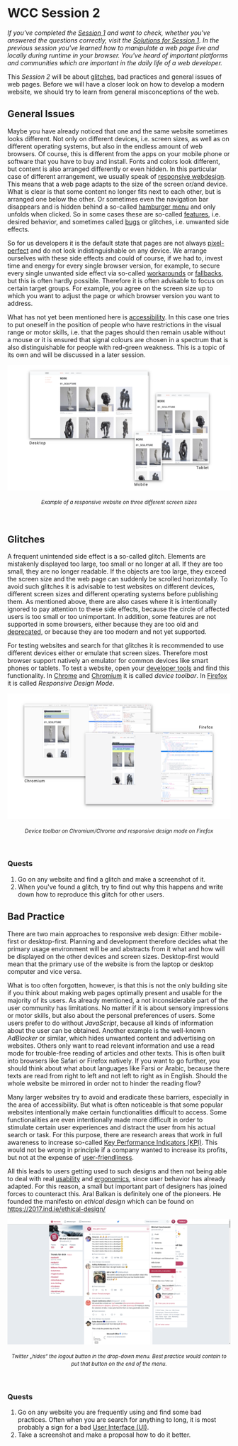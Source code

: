 # WCC Session 2

*If you've completed the [Session 1](../WCC-Session-1/#WCC-Session-1) and want to check, whether you've answered the questions correctly, visit the [Solutions for Session 1](../WCC-Session-1/solutions.md).
In the previous session you've learned how to manipulate a web page live and locally during runtime in your browser.
You've heard of important platforms and communities which are important in the daily life of a web developer.*

This *Session 2* will be about [glitches](../WCC-Glossary/#glitches), bad practices and general issues of web pages.
Before we will have a closer look on how to develop a modern website, we should try to learn from general misconceptions of the web.

## General Issues

Maybe you have already noticed that one and the same website sometimes looks different.
Not only on different devices, i.e. screen sizes, as well as on different operating systems, but also in the endless amount of web browsers.
Of course, this is different from the apps on your mobile phone or software that you have to buy and install.
Fonts and colors look different, but content is also arranged differently or even hidden.
In this particular case of different arrangement, we usually speak of [responsive webdesign](../WCC-Glossary/#responsive-webdesign).
This means that a web page adapts to the size of the screen or/and device.
What is clear is that some content no longer fits next to each other, but is arranged one below the other.
Or sometimes even the navigation bar disappears and is hidden behind a so-called [hamburger menu](../WCC-Glossary/#hamburger-menu) and only unfolds when clicked.
So in some cases these are so-called [features](../WCC-Glossary/#feature), i.e. desired behavior, and sometimes called [bugs](../WCC-Glossary/#bug) or glitches, i.e. unwanted side effects.

So for us developers it is the default state that pages are not always [pixel-perfect](../WCC-Glossary/#pixel-perfect) and do not look indistinguishable on any device.
We arrange ourselves with these side effects and could of course, if we had to, invest time and energy for every single browser version, for example, to secure every single unwanted side effect via so-called [workarounds](../WCC-Glossary/#workaround) or [fallbacks](../WCC-Glossary/#fallback), but this is often hardly possible.
Therefore it is often advisable to focus on certain target groups.
For example, you agree on the screen size up to which you want to adjust the page or which browser version you want to address.

What has not yet been mentioned here is [accessibility](../WCC-Glossary/#accessibility-a11y).
In this case one tries to put oneself in the position of people who have restrictions in the visual range or motor skills, i.e. that the pages should then remain usable without a mouse or it is ensured that signal colours are chosen in a spectrum that is also distinguishable for people with red-green weakness.
This is a topic of its own and will be discussed in a later session.

![Example of a responsive website](./responsive-webdesign.png)
<div align="center">
  <small><i>Example of a responsive website on three different screen sizes</i></small>
</div>
<br><br>

## Glitches

A frequent unintended side effect is a so-called glitch.
Elements are mistakenly displayed too large, too small or no longer at all.
If they are too small, they are no longer readable.
If the objects are too large, they exceed the screen size and the web page can suddenly be scrolled horizontally.
To avoid such glitches it is advisable to test websites on different devices, different screen sizes and different operating systems before publishing them.
As mentioned above, there are also cases where it is intentionally ignored to pay attention to these side effects, because the circle of affected users is too small or too unimportant.
In addition, some features are not supported in some browsers, either because they are too old and [deprecated](../WCC-Glossary/#deprecated), or because they are too modern and not yet supported.

For testing websites and search for that glitches it is recommended to use different devices either or emulate that screen sizes.
Therefore most browser support natively an emulator for common devices like smart phones or tablets.
To test a website, open your [developer tools](../WCC-Glossary/#developer-tools) and find this functionality.
In [Chrome](../WCC-Glossary/#chrome) and [Chromium](../WCC-Glossary/#chromium) it is called *device toolbar*.
In [Firefox](../WCC-Glossary/#firefox) it is called *Responsive Design Mode*.

![Device toolbar on Chromium/Chrome and responsive design mode on Firefox](./responsive-toolbar.png)
<div align="center">
  <small><i>Device toolbar on Chromium/Chrome and responsive design mode on Firefox</i></small>
</div>
<br><br>

### Quests

1. Go on any website and find a glitch and make a screenshot of it.
2. When you've found a glitch, try to find out why this happens and write down how to reproduce this glitch for other users.

## Bad Practice

There are two main approaches to responsive web design: Either mobile-first or desktop-first.
Planning and development therefore decides what the primary usage environment will be and abstracts from it what and how will be displayed on the other devices and screen sizes.
Desktop-first would mean that the primary use of the website is from the laptop or desktop computer and vice versa.

What is too often forgotten, however, is that this is not the only building site if you think about making web pages optimally present and usable for the majority of its users.
As already mentioned, a not inconsiderable part of the user community has limitations.
No matter if it is about sensory impressions or motor skills, but also about the personal preferences of users.
Some users prefer to do without *JavaScript*, because all kinds of information about the user can be obtained.
Another example is the well-known *AdBlocker* or similar, which hides unwanted content and advertising on websites.
Others only want to read relevant information and use a read mode for trouble-free reading of articles and other texts.
This is often built into browsers like Safari or Firefox natively.
If you want to go further, you should think about what about languages like Farsi or Arabic, because there texts are read from right to left and not left to right as in English.
Should the whole website be mirrored in order not to hinder the reading flow?

Many larger websites try to avoid and eradicate these barriers, especially in the area of accessibility.
But what is often noticeable is that some popular websites intentionally make certain functionalities difficult to access.
Some functionalities are even intentionally made more difficult in order to stimulate certain user experiences and distract the user from his actual search or task. 
For this purpose, there are research areas that work in full awareness to increase so-called [Key Performance Indicators (KPI)](../WCC-Glossary/#key-performance-indicator-kpi).
This would not be wrong in principle if a company wanted to increase its profits, but not at the expense of [user-friendliness](../WCC-Glossary/#user-friendliness).

All this leads to users getting used to such designs and then not being able to deal with real [usability](../WCC-Glossary/#usability) and [ergonomics](../WCC-Glossary/#egonomics), since user behavior has already adapted.
For this reason, a small but important part of designers has joined forces to counteract this.
Aral Balkan is definitely one of the pioneers.
He founded the manifesto on *ethical design* which can be found on https://2017.ind.ie/ethical-design/

![Example for bad practice on twitter.com](./twitter-logout.png)
<div align="center">
  <small><i>Twitter „hides“ the logout button in the drop-down menu. Best practice would contain to put that button on the end of the menu.</i></small>
</div>
<br><br>


### Quests

1. Go on any website you are frequently using and find some bad practices. Often when you are search for anything to long, it is most probably a sign for a bad [User Interface (UI)](../WCC-Glossary/#user-interface-ui).
2. Take a screenshot and make a proposal how to do it better.

